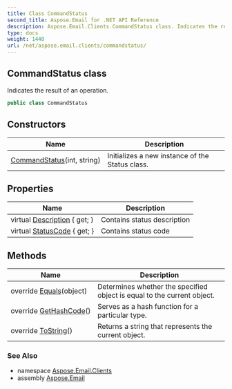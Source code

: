 ```yaml
---
title: Class CommandStatus
second_title: Aspose.Email for .NET API Reference
description: Aspose.Email.Clients.CommandStatus class. Indicates the result of an operation
type: docs
weight: 1440
url: /net/aspose.email.clients/commandstatus/
---
```

## CommandStatus class

Indicates the result of an operation.

```csharp
public class CommandStatus
```

## Constructors

| Name | Description |
| --- | --- |
| [CommandStatus](commandstatus/)(int, string) | Initializes a new instance of the Status class. |

## Properties

| Name | Description |
| --- | --- |
| virtual [Description](../../aspose.email.clients/commandstatus/description/) { get; } | Contains status description |
| virtual [StatusCode](../../aspose.email.clients/commandstatus/statuscode/) { get; } | Contains status code |

## Methods

| Name | Description |
| --- | --- |
| override [Equals](../../aspose.email.clients/commandstatus/equals/)(object) | Determines whether the specified object is equal to the current object. |
| override [GetHashCode](../../aspose.email.clients/commandstatus/gethashcode/)() | Serves as a hash function for a particular type. |
| override [ToString](../../aspose.email.clients/commandstatus/tostring/)() | Returns a string that represents the current object. |

### See Also

* namespace [Aspose.Email.Clients](../../aspose.email.clients/)
* assembly [Aspose.Email](../../)



